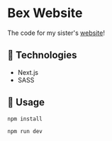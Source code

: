 # Bex Website
The code for my sister's [website](https://rebecca.vercel.app/)!

## 🤖 Technologies
- Next.js
- SASS

## 🔨 Usage
```bash
npm install
```

```bash
npm run dev
```
